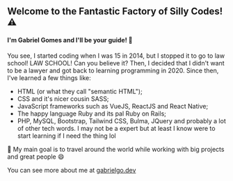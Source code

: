 ## Welcome to the Fantastic Factory of Silly Codes! :warning:
#### I'm Gabriel Gomes and I'll be your guide! :cop:
You see, I started coding when I was 15 in 2014, but I stopped it to go to law school! LAW SCHOOL! Can you believe it? Then, I decided that I didn't want to be a lawyer and got back to learning programming in 2020. Since then, I've learned a few things like:
- HTML (or what they call "semantic HTML");
- CSS and it's nicer cousin SASS;
- JavaScript frameworks such as VueJS, ReactJS and React Native;
- The happy language Ruby and its pal Ruby on Rails;
- PHP, MySQL, Bootstrap, Tailwind CSS, Bulma, JQuery and probably a lot of other tech words. I may not be a expert but at least I know were to start learning if I need the thing lol

:rocket: My main goal is to travel around the world while working with big projects and great people :smile:

You can see more about me at [gabrielgo.dev](gabrielgo.dev)

